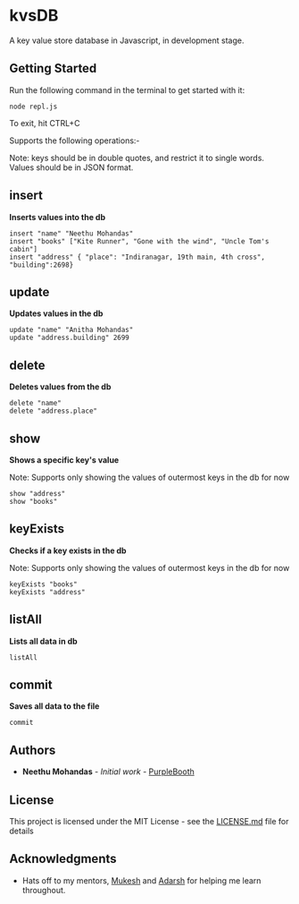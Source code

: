 # kvsDB

A key value store database in Javascript, in development stage.

## Getting Started

Run the following command in the terminal to get started with it:

`node repl.js`     

To exit, hit CTRL+C

Supports the following operations:-

Note: keys should be in double quotes, and restrict it to single words. Values should be in JSON format.

## insert

**Inserts values into the db**      

`insert "name" "Neethu Mohandas"`       
`insert "books" ["Kite Runner", "Gone with the wind", "Uncle Tom's cabin"]`      
`insert "address" { "place": "Indiranagar, 19th main, 4th cross", "building":2698}`

## update

**Updates values in the db**

`update "name" "Anitha Mohandas"`      
`update "address.building" 2699`    

## delete

**Deletes values from the db**

`delete "name"`        
`delete "address.place"`        

## show

**Shows a specific key's value**

Note: Supports only showing the values of outermost keys in the db for now

`show "address"`             
`show "books"`           

## keyExists

**Checks if a key exists in the db**

Note: Supports only showing the values of outermost keys in the db for now

`keyExists "books"`           
`keyExists "address"`             

## listAll

**Lists all data in db**

`listAll`  

## commit

**Saves all data to the file**

`commit`    

## Authors

* **Neethu Mohandas** - *Initial work* - [PurpleBooth](https://github.com/prayaganeethu)

## License

This project is licensed under the MIT License - see the [LICENSE.md](LICENSE.md) file for details

## Acknowledgments

* Hats off to my mentors, [Mukesh](https://github.com/mukeshm) and [Adarsh](https://github.com/adarsh-why) for helping me learn throughout.
